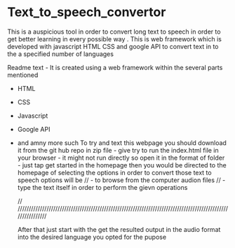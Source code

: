 # Text_to_speech_convertor
This is a auspicious tool in order to convert long text to speech in order to get better learning in every possible way . 
This is web framework which is developed with javascript HTML CSS and google API to convert text in to the a specified number of languages 

Readme text -
  It is created using a web framework within the several parts mentioned 
   - HTML
   - CSS
   - Javascript 
   - Google API
   - and amny more such 
  To try and text this webpage you should download it from the git hub repo in zip file 
    - give try to run the index.html file in your browser
    - it might not run directly so open it in the format of folder
    - just tap get started in the homepage then you would be directed
      to the homepage of selecting the options in order to convert those 
      text to speech
      options will be
          //   - to browse from the computer audion files
          //   - type the text itself in order to perform the gievn operations 
          
          
          
      // ////////////////////////////////////////////////////////////////////////////////////////////////////////////
      
      
      After that just start with the get the resulted output in the audio format into the desired language you opted for the pupose

